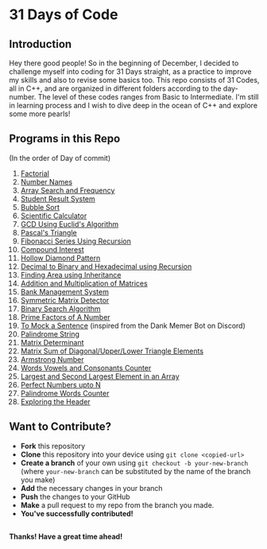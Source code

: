 ﻿# 31 Days of Code
## Introduction
Hey there good people! So in the beginning of December, I decided to challenge myself into coding for 31 Days straight, as a practice to improve my skills and also to revise some basics too. This repo consists of 31 Codes, all in C++, and are organized in different folders according to the day-number. The level of these codes ranges from Basic to Intermediate. I'm still in learning process and I wish to dive deep in the ocean of C++ and explore some more pearls!

## Programs in this Repo
(In the order of Day of commit)
1. [Factorial](Day1-10/Day1/factorial.cpp)
2. [Number Names](Day1-10/Day2/NumberNames.cpp)
3. [Array Search and Frequency](Day1-10/Day3/Array-Search-Frequency.cpp)
4. [Student Result System](Day1-10/Day4/StudentResultSystem.cpp)
5. [Bubble Sort](Day1-10/Day5/BubbleSort.cpp)
6. [Scientific Calculator](Day1-10/Day6/ScientificCalculator.cpp)
7. [GCD Using Euclid's Algorithm](Day1-10/Day7/EuclidsAlgorithmGCD.cpp)
8. [Pascal's Triangle](Day1-10/Day8/PascalsTriangle.cpp)
9. [Fibonacci Series Using Recursion](Day1-10/Day9/FibonacciRecursion.cpp)
10. [Compound Interest](Day1-10/Day10/CompoundInterest.cpp) 
11. [Hollow Diamond Pattern](Day11-20/Day11/HollowDiamond.cpp) 
12. [Decimal to Binary and Hexadecimal using Recursion](Day11-20/Day12)
13. [Finding Area using Inheritance](Day11-20/Day13/AreaUsingInheritance.cpp)
14. [Addition and Multiplication of Matrices](Day11-20/Day14/Matrices.cpp)
15. [Bank Management System](Day11-20/Day15/BankManagement.cpp)
16. [Symmetric Matrix Detector](Day11-20/Day16/SymmetricMatrix.cpp)
17. [Binary Search Algorithm](Day11-20/Day17/BinarySearch.cpp)
18. [Prime Factors of A Number](Day11-20/Day18/PrimeFactors.cpp)
19. [To Mock a Sentence](Day11-20/Day19/AlternatingCaps.cpp) (inspired from the Dank Memer Bot on Discord)
20. [Palindrome String](Day11-20/Day20/StringPalindrome.cpp)
21. [Matrix Determinant](Day21-30/Day21/MatrixDeterminant.cpp)
22. [Matrix Sum of Diagonal/Upper/Lower Triangle Elements](Day21-30/Day22/MoreOfMatrix.cpp)
23. [Armstrong Number](Day21-30/Day23/ArmstrongNumber.cpp)
24. [Words Vowels and Consonants Counter](Day21-30/Day24/WordCount.cpp)
25. [Largest and Second Largest Element in an Array](Day21-30/Day25/LargestInArray.cpp)
26. [Perfect Numbers upto N](Day21-30/Day26/PerfectNumber.cpp)
27. [Palindrome Words Counter](Day21-30/Day27/PalindromeCounter.cpp)
28. [Exploring the <vector> Header](Day21-30/Day28/Vectors.cpp)

## Want to Contribute?
- **Fork** this repository
- **Clone** this repository into your device using `git clone <copied-url>`
- **Create a branch** of your own using `git checkout -b your-new-branch` (where `your-new-branch` can be substituted by the name of the branch you make)
- **Add** the necessary changes in your branch
- **Push** the changes to your GitHub
- **Make** a pull request to my repo from the branch you made. 
- **You've successfully contributed!**

## 
**Thanks! Have a great time ahead!**
